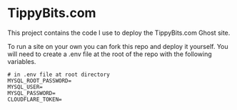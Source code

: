 # TippyBits.com

This project contains the code I use to deploy the TippyBits.com Ghost site. 

To run a site on your own you can fork this repo and deploy it yourself. You will need to create a .env file at the root of the repo with the following variables. 

```
# in .env file at root directory
MYSQL_ROOT_PASSWORD=
MYSQL_USER=
MYSQL_PASSWORD=
CLOUDFLARE_TOKEN=
```
